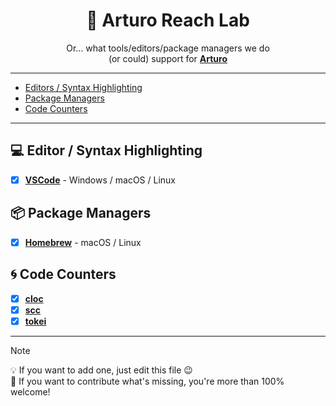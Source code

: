 <div align="center">

<h1>🧪 Arturo Reach Lab</h1> 

Or... what tools/editors/package managers we do<br>(or could) support for **[Arturo](https://github.com/arturo-lang/arturo)**
</div>

--------------
 
<!--ts-->
   * [Editors / Syntax Highlighting](#-editor--syntax-highlighting)
   * [Package Managers](#-package-managers)
   * [Code Counters](#-code-counters)
<!--te-->

--------------

## 💻 Editor / Syntax Highlighting

- [x] [**VSCode**](https://marketplace.visualstudio.com/items?itemName=drkameleon.arturo) - Windows / macOS / Linux


## 📦 Package Managers

- [x] [**Homebrew**](https://formulae.brew.sh/formula/arturo) - macOS / Linux

## 🌀 Code Counters

- [x] [**cloc**](https://github.com/AlDanial/cloc/releases/tag/v2.0)
- [x] [**scc**](https://github.com/boyter/scc/releases/tag/v3.3.0)
- [x] [**tokei**](https://github.com/XAMPPRocky/tokei/releases/tag/v13.0.0-alpha.2)

---------

> [!NOTE]
> 💡 If you want to add one, just edit this file 😉  
> 🚀 If you want to contribute what's missing, you're more than 100% welcome!
